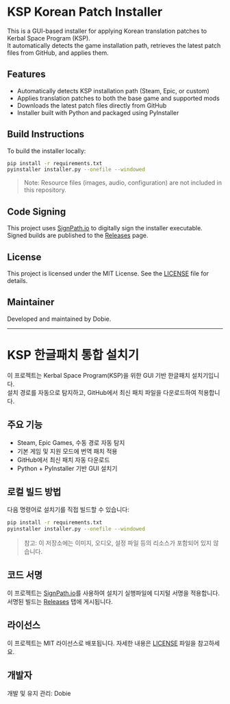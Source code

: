 # KSP Korean Patch Installer

This is a GUI-based installer for applying Korean translation patches to Kerbal Space Program (KSP).  
It automatically detects the game installation path, retrieves the latest patch files from GitHub, and applies them.

## Features

- Automatically detects KSP installation path (Steam, Epic, or custom)
- Applies translation patches to both the base game and supported mods
- Downloads the latest patch files directly from GitHub
- Installer built with Python and packaged using PyInstaller

## Build Instructions

To build the installer locally:

```bash
pip install -r requirements.txt
pyinstaller installer.py --onefile --windowed
```

> Note: Resource files (images, audio, configuration) are not included in this repository.

## Code Signing

This project uses [SignPath.io](https://signpath.io/open-source/) to digitally sign the installer executable.  
Signed builds are published to the [Releases](https://github.com/ks1000sa/KSP_KorPatchInstaller/releases) page.

## License

This project is licensed under the MIT License. See the [LICENSE](LICENSE) file for details.

## Maintainer

Developed and maintained by Dobie.

-------------------------------------------------------------------------------------------------------------------

# KSP 한글패치 통합 설치기

이 프로젝트는 Kerbal Space Program(KSP)을 위한 GUI 기반 한글패치 설치기입니다.  
설치 경로를 자동으로 탐지하고, GitHub에서 최신 패치 파일을 다운로드하여 적용합니다.

## 주요 기능

- Steam, Epic Games, 수동 경로 자동 탐지
- 기본 게임 및 지원 모드에 번역 패치 적용
- GitHub에서 최신 패치 자동 다운로드
- Python + PyInstaller 기반 GUI 설치기

## 로컬 빌드 방법

다음 명령어로 설치기를 직접 빌드할 수 있습니다:

```bash
pip install -r requirements.txt
pyinstaller installer.py --onefile --windowed
```

> 참고: 이 저장소에는 이미지, 오디오, 설정 파일 등의 리소스가 포함되어 있지 않습니다.

## 코드 서명

이 프로젝트는 [SignPath.io](https://signpath.io/open-source/)를 사용하여 설치기 실행파일에 디지털 서명을 적용합니다.  
서명된 빌드는 [Releases](https://github.com/ks1000sa/KSP_KorPatchInstaller/releases) 탭에 게시됩니다.

## 라이선스

이 프로젝트는 MIT 라이선스로 배포됩니다. 자세한 내용은 [LICENSE](LICENSE) 파일을 참고하세요.

## 개발자

개발 및 유지 관리: Dobie
